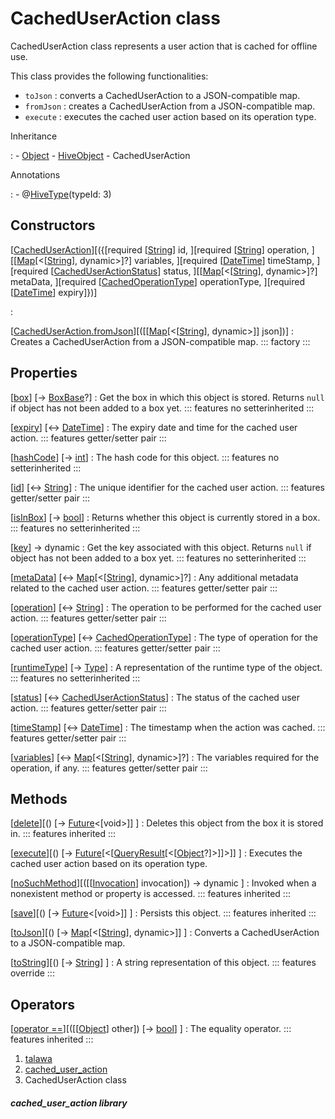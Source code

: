 
<div>

# CachedUserAction class

</div>


CachedUserAction class represents a user action that is cached for
offline use.

This class provides the following functionalities:

-   `toJson` : converts a CachedUserAction to a JSON-compatible map.
-   `fromJson` : creates a CachedUserAction from a JSON-compatible map.
-   `execute` : executes the cached user action based on its operation
    type.




Inheritance

:   -   [Object](https://api.flutter.dev/flutter/dart-core/Object-class.html)
    -   [HiveObject](https://pub.dev/documentation/hive/2.2.3/hive/HiveObject-class.html)
    -   CachedUserAction

Annotations

:   -   @[HiveType](https://pub.dev/documentation/hive/2.2.3/hive/HiveType-class.html)(typeId:
        3)



## Constructors

[[CachedUserAction](../models_caching_cached_user_action/CachedUserAction/CachedUserAction.html)][({[required [[String](https://api.flutter.dev/flutter/dart-core/String-class.html)] id, ][required [[String](https://api.flutter.dev/flutter/dart-core/String-class.html)] operation, ][[[Map](https://api.flutter.dev/flutter/dart-core/Map-class.html)[\<[[String](https://api.flutter.dev/flutter/dart-core/String-class.html)], dynamic\>]?] variables, ][required [[DateTime](https://api.flutter.dev/flutter/dart-core/DateTime-class.html)] timeStamp, ][required [[CachedUserActionStatus](../enums_enums/CachedUserActionStatus.html)] status, ][[[Map](https://api.flutter.dev/flutter/dart-core/Map-class.html)[\<[[String](https://api.flutter.dev/flutter/dart-core/String-class.html)], dynamic\>]?] metaData, ][required [[CachedOperationType](../enums_enums/CachedOperationType.html)] operationType, ][required [[DateTime](https://api.flutter.dev/flutter/dart-core/DateTime-class.html)] expiry]})]

:   

[[CachedUserAction.fromJson](../models_caching_cached_user_action/CachedUserAction/CachedUserAction.fromJson.html)][([[[Map](https://api.flutter.dev/flutter/dart-core/Map-class.html)[\<[[String](https://api.flutter.dev/flutter/dart-core/String-class.html)], dynamic\>]] json])]
:   Creates a CachedUserAction from a JSON-compatible map.
    ::: 
    factory
    :::



## Properties

[[box](https://pub.dev/documentation/hive/2.2.3/hive/HiveObjectMixin/box.html)] [→ [BoxBase](https://pub.dev/documentation/hive/2.2.3/hive/BoxBase-class.html)?]
:   Get the box in which this object is stored. Returns `null` if object
    has not been added to a box yet.
    ::: features
    no setterinherited
    :::

[[expiry](../models_caching_cached_user_action/CachedUserAction/expiry.html)] [↔ [DateTime](https://api.flutter.dev/flutter/dart-core/DateTime-class.html)]
:   The expiry date and time for the cached user action.
    ::: features
    getter/setter pair
    :::

[[hashCode](https://api.flutter.dev/flutter/dart-core/Object/hashCode.html)] [→ [int](https://api.flutter.dev/flutter/dart-core/int-class.html)]
:   The hash code for this object.
    ::: features
    no setterinherited
    :::

[[id](../models_caching_cached_user_action/CachedUserAction/id.html)] [↔ [String](https://api.flutter.dev/flutter/dart-core/String-class.html)]
:   The unique identifier for the cached user action.
    ::: features
    getter/setter pair
    :::

[[isInBox](https://pub.dev/documentation/hive/2.2.3/hive/HiveObjectMixin/isInBox.html)] [→ [bool](https://api.flutter.dev/flutter/dart-core/bool-class.html)]
:   Returns whether this object is currently stored in a box.
    ::: features
    no setterinherited
    :::

[[key](https://pub.dev/documentation/hive/2.2.3/hive/HiveObjectMixin/key.html)] → dynamic
:   Get the key associated with this object. Returns `null` if object
    has not been added to a box yet.
    ::: features
    no setterinherited
    :::

[[metaData](../models_caching_cached_user_action/CachedUserAction/metaData.html)] [↔ [Map](https://api.flutter.dev/flutter/dart-core/Map-class.html)[\<[[String](https://api.flutter.dev/flutter/dart-core/String-class.html)], dynamic\>]?]
:   Any additional metadata related to the cached user action.
    ::: features
    getter/setter pair
    :::

[[operation](../models_caching_cached_user_action/CachedUserAction/operation.html)] [↔ [String](https://api.flutter.dev/flutter/dart-core/String-class.html)]
:   The operation to be performed for the cached user action.
    ::: features
    getter/setter pair
    :::

[[operationType](../models_caching_cached_user_action/CachedUserAction/operationType.html)] [↔ [CachedOperationType](../enums_enums/CachedOperationType.html)]
:   The type of operation for the cached user action.
    ::: features
    getter/setter pair
    :::

[[runtimeType](https://api.flutter.dev/flutter/dart-core/Object/runtimeType.html)] [→ [Type](https://api.flutter.dev/flutter/dart-core/Type-class.html)]
:   A representation of the runtime type of the object.
    ::: features
    no setterinherited
    :::

[[status](../models_caching_cached_user_action/CachedUserAction/status.html)] [↔ [CachedUserActionStatus](../enums_enums/CachedUserActionStatus.html)]
:   The status of the cached user action.
    ::: features
    getter/setter pair
    :::

[[timeStamp](../models_caching_cached_user_action/CachedUserAction/timeStamp.html)] [↔ [DateTime](https://api.flutter.dev/flutter/dart-core/DateTime-class.html)]
:   The timestamp when the action was cached.
    ::: features
    getter/setter pair
    :::

[[variables](../models_caching_cached_user_action/CachedUserAction/variables.html)] [↔ [Map](https://api.flutter.dev/flutter/dart-core/Map-class.html)[\<[[String](https://api.flutter.dev/flutter/dart-core/String-class.html)], dynamic\>]?]
:   The variables required for the operation, if any.
    ::: features
    getter/setter pair
    :::



## Methods

[[delete](https://pub.dev/documentation/hive/2.2.3/hive/HiveObjectMixin/delete.html)][() [→ [Future](https://api.flutter.dev/flutter/dart-core/Future-class.html)\<[void\>]] ]
:   Deletes this object from the box it is stored in.
    ::: features
    inherited
    :::

[[execute](../models_caching_cached_user_action/CachedUserAction/execute.html)][() [→ [Future](https://api.flutter.dev/flutter/dart-core/Future-class.html)[\<[[QueryResult](https://pub.dev/documentation/graphql/5.2.0-beta.9/graphql/QueryResult-class.html)[\<[[Object](https://api.flutter.dev/flutter/dart-core/Object-class.html)?]\>]]\>]] ]
:   Executes the cached user action based on its operation type.

[[noSuchMethod](https://api.flutter.dev/flutter/dart-core/Object/noSuchMethod.html)][([[[Invocation](https://api.flutter.dev/flutter/dart-core/Invocation-class.html)] invocation]) → dynamic ]
:   Invoked when a nonexistent method or property is accessed.
    ::: features
    inherited
    :::

[[save](https://pub.dev/documentation/hive/2.2.3/hive/HiveObjectMixin/save.html)][() [→ [Future](https://api.flutter.dev/flutter/dart-core/Future-class.html)\<[void\>]] ]
:   Persists this object.
    ::: features
    inherited
    :::

[[toJson](../models_caching_cached_user_action/CachedUserAction/toJson.html)][() [→ [Map](https://api.flutter.dev/flutter/dart-core/Map-class.html)[\<[[String](https://api.flutter.dev/flutter/dart-core/String-class.html)], dynamic\>]] ]
:   Converts a CachedUserAction to a JSON-compatible map.

[[toString](../models_caching_cached_user_action/CachedUserAction/toString.html)][() [→ [String](https://api.flutter.dev/flutter/dart-core/String-class.html)] ]
:   A string representation of this object.
    ::: features
    override
    :::



## Operators

[[operator ==](https://api.flutter.dev/flutter/dart-core/Object/operator_equals.html)][([[[Object](https://api.flutter.dev/flutter/dart-core/Object-class.html)] other]) [→ [bool](https://api.flutter.dev/flutter/dart-core/bool-class.html)] ]
:   The equality operator.
    ::: features
    inherited
    :::







1.  [talawa](../index.html)
2.  [cached_user_action](../models_caching_cached_user_action/)
3.  CachedUserAction class

##### cached_user_action library







